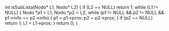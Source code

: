 int isSubLista(Nodo* L1, Nodo* L2) {
    if (L2 == NULL) return 1;
    while (L1 != NULL) {
        Nodo *p1 = L1;
        Nodo *p2 = L2;
        while (p1 != NULL && p2 != NULL && p1->info == p2->info) {
            p1 = p1->prox;
            p2 = p2->prox;
        }
        if (p2 == NULL) return 1;
        L1 = L1->prox;
    }
    return 0;
}
